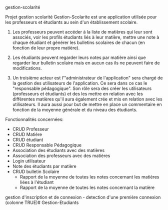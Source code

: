 gestion-scolarité

Projet gestion scolarité
Gestion-Scolarite est une application utilisée pour les professeurs et étudiants au sein d'un établissement scolaire.

1. Les professeurs peuvent accéder à la liste de matières qui leur sont associés, voir les profils étudiants liés à leur matière, mettre une note à chaque étudiant et générer les bulletins scolaires de chacun (en fonction de leur propre matière).

2. Les étudiants peuvent regarder leurs notes par matière ainsi que regarder leur bulletin scolaire mais en aucun cas ils ne peuvent faire de modifications.

3. Un troisième acteur est l’"administrateur de l'application" sera chargé de la gestion des utilisateurs de l'application. Ce sera dans ce cas le "responsable pédagogique".
Son rôle sera des créer les utilisateurs (professeurs et étudiants) et des les mettre en relation avec les diffèrentes matières qu'il aura également crée et mis en relation avec les utilisateurs.
Il aura aussi pour but de mettre en place un commentaire en fonction de la moyenne générale et du niveau des étudiants.

Fonctionnalités concernées:
* CRUD Professeur
* CRUD Matière
* CRUD étudiant
* CRUD Responsable Pédagogique
* Association des étudiants avec des matières
* Association des professeurs avec des matières
* Login utilisateur
* Note des étudiants par matière
* CRUD bulletin Scolaire 
	* Rapport de la moyenne de toutes les notes concernant les matières liées à l'étudiant 
	* Rapport de la moyenne de toutes les notes concernant la matière

gestion d'inscription et de connexion
	- detection d'une première connexion (colonne TRUE)# Gestion-Etudiants
